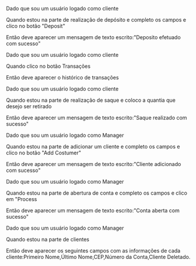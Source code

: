 Dado que sou um usuário logado como cliente   

Quando estou na parte de realização de depósito e completo os campos e clico no botão "Deposit"

Então deve aparecer um mensagem de texto escrito:"Deposito efetuado com sucesso"
	
	
	
Dado que sou um usuário logado como cliente

Quando clico no botão Transações

Então deve aparecer o histórico de transações



Dado que sou um usuário logado como cliente 

Quando estou na parte de realização de saque e coloco a quantia que desejo ser retirado

Então deve aparecer um mensagem de texto escrito:"Saque realizado com sucesso"



Dado que sou um usuário logado como Manager

Quando estou na parte de adicionar um cliente e completo os campos e clico no botão "Add Costumer"

Então deve aparecer um mensagem de texto escrito:"Cliente adicionado com sucesso"
 
 
 
Dado que sou um usuário logado como Manager

Quando estou na parte de abertura de conta e completo os campos e clico em "Process

Então deve aparecer um mensagem de texto escrito:"Conta aberta com sucesso"



Dado que sou um usuário logado como Manager

Quando estou na parte de clientes 

Então deve aparecer os seguintes campos com as informações de cada cliente:Primeiro Nome,Último Nome,CEP,Número da Conta,Cliente Deletado.
